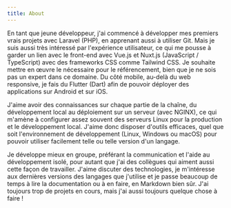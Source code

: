 ```yaml
---
title: About
---
```


En tant que jeune développeur, j'ai commencé à développer mes premiers vrais projets avec Laravel (PHP), en apprenant aussi à utiliser Git. Mais je suis aussi très intéressé par l'expérience utilisateur, ce qui me pousse à garder un lien avec le front-end avec Vue.js et Nuxt.js (JavaScript / TypeScript) avec des frameworks CSS comme Tailwind CSS. Je souhaite mettre en œuvre le nécessaire pour le référencement, bien que je ne sois pas un expert dans ce domaine. Du côté mobile, au-delà du web responsive, je fais du Flutter (Dart) afin de pouvoir déployer des applications sur Android et sur iOS.

J'aime avoir des connaissances sur chaque partie de la chaîne, du développement local au déploiement sur un serveur (avec NGINX), ce qui m'amène à configurer assez souvent des serveurs Linux pour la production et le développement local. J'aime donc disposer d'outils efficaces, quel que soit l'environnement de développement (Linux, Windows ou macOS) pour pouvoir utiliser facilement telle ou telle version d'un langage.

Je développe mieux en groupe, préférant la communication et l'aide au développement isolé, pour autant que j'ai des collègues qui aiment aussi cette façon de travailler. J'aime discuter des technologies, je m'intéresse aux dernières versions des langages que j'utilise et je passe beaucoup de temps à lire la documentation ou à en faire, en Markdown bien sûr. J'ai toujours trop de projets en cours, mais j'ai aussi toujours quelque chose à faire !
